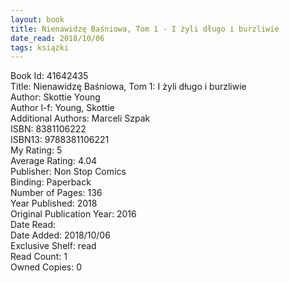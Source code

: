 ```yaml
---
layout: book
title: Nienawidzę Baśniowa, Tom 1 - I żyli długo i burzliwie
date_read: 2018/10/06
tags: książki
---
```


Book Id: 41642435<br />
Title: Nienawidzę Baśniowa, Tom 1: I żyli długo i burzliwie<br />
Author: Skottie Young<br />
Author l-f: Young, Skottie<br />
Additional Authors: Marceli Szpak<br />
ISBN: 8381106222<br />
ISBN13: 9788381106221<br />
My Rating: 5<br />
Average Rating: 4.04<br />
Publisher: Non Stop Comics<br />
Binding: Paperback<br />
Number of Pages: 136<br />
Year Published: 2018<br />
Original Publication Year: 2016<br />
Date Read: <br />
Date Added: 2018/10/06<br />
Exclusive Shelf: read<br />
Read Count: 1<br />
Owned Copies: 0<br />


